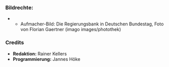 ### Bildrechte:

- - Aufmacher-Bild: Die Regierungsbank in Deutschen Bundestag, Foto von Florian Gaertner  (imago images/photothek)


### Credits

- **Redaktion:** Rainer Kellers
- **Programmierung:** Jannes Höke
